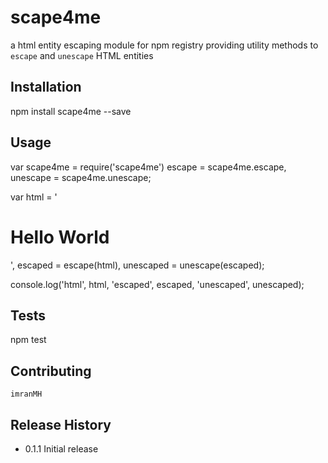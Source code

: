 # scape4me
a html entity escaping module for npm registry providing utility methods to `escape` and `unescape` HTML entities

## Installation

  npm install scape4me --save

## Usage

  var scape4me = require('scape4me')
      escape = scape4me.escape,
      unescape = scape4me.unescape;

  var html = '<h1>Hello World</h1>',
      escaped = escape(html),
      unescaped = unescape(escaped);

  console.log('html', html, 'escaped', escaped, 'unescaped', unescaped);

## Tests

  npm test

## Contributing
	imranMH

## Release History

* 0.1.1 Initial release
